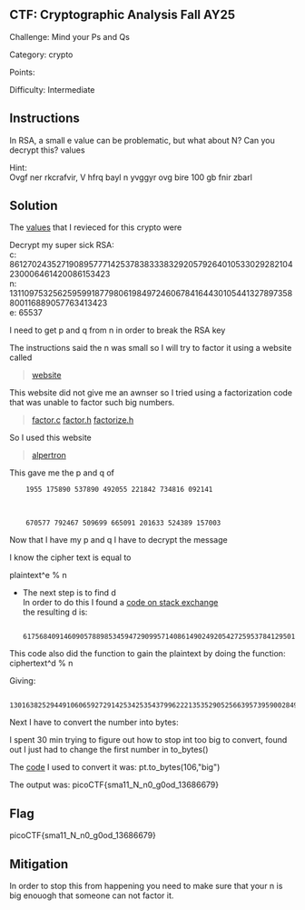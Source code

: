 ## CTF: Cryptographic Analysis Fall AY25
Challenge: Mind your Ps and Qs 

Category: crypto

Points:

Difficulty:  Intermediate

## Instructions

In RSA, a small e value can be problematic, but what about N? Can you decrypt this? values

Hint:  
Ovgf ner rkcrafvir, V hfrq bayl n yvggyr ovg bire 100 gb fnir zbarl

## Solution

The [values](values) that I revieced for this crypto were

Decrypt my super sick RSA:  
c: 861270243527190895777142537838333832920579264010533029282104230006461420086153423  
n: 1311097532562595991877980619849724606784164430105441327897358800116889057763413423  
e: 65537 

I need to get p and q from n in order to break the RSA key

The instructions said the n was small so I will try to factor it using a website called

> [website](http://magma.maths.usyd.edu.au/calc/)

This website did not give me an awnser so I tried using a factorization code that was unable to factor such big numbers.
> [factor.c](factor.c) [factor.h](factor.h) [factorize.h](factorize.h)

So I used this website
> [alpertron](https://www.alpertron.com.ar/ECM.HTM)

This gave me the p and q of

        1955 175890 537890 492055 221842 734816 092141  
&nbsp;  

        670577 792467 509699 665091 201633 524389 157003 

Now that I have my p and q I have to decrypt the message

I know the cipher text is equal to   

plaintext^e % n 

* The next step is to find d  
In order to do this I found a [code on stack exchange](dfinder.py)  
the resulting d is: 

        617568409146090578898534594729099571408614902492054272595378412950175520568389327  

This code also did the function to gain the plaintext by doing the function:  
ciphertext^d % n 

Giving:

        13016382529449106065927291425342535437996222135352905256639573959002849415739773

Next I have to convert the number into bytes:

I spent 30 min trying to figure out how to stop int too big to convert, found out I just had to change the first number in to_bytes()

The [code](get_pt.py) I used to convert it was:
        pt.to_bytes(106,"big")

The output was:
        picoCTF{sma11_N_n0_g0od_13686679}


## Flag

picoCTF{sma11_N_n0_g0od_13686679}

## Mitigation

In order to stop this from happening you need to make sure that your n is big enouogh that someone can not factor it.
